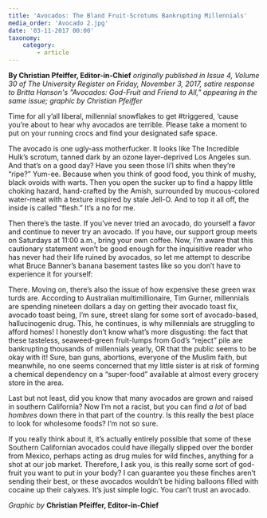 ```yaml
---
title: 'Avocados: The Bland Fruit-Scrotums Bankrupting Millennials'
media_order: 'Avocado 2.jpg'
date: '03-11-2017 00:00'
taxonomy:
    category:
        - article
---
```


**By Christian Pfeiffer, Editor-in-Chief** _originally published in Issue 4, Volume 30 of The University Register on Friday, November 3, 2017, satire response to Britta Hanson's "Avocados: God-Fruit and Friend to All," appearing in the same issue; graphic by Christian Pfeiffer_

Time for all y’all liberal, millennial snowflakes to get #triggered, ‘cause you’re about to hear why avocados are terrible. Please take a moment to put on your running crocs and find your designated safe space.

The avocado is one ugly-ass motherfucker. It looks like The Incredible Hulk’s scrotum, tanned dark by an ozone layer-deprived Los Angeles sun. And that’s on a good day? Have you seen those li’l shits when they’re “ripe?” Yum-ee. Because when you think of good food, you think of mushy, black ovoids with warts. Then you open the sucker up to find a happy little choking hazard, hand-crafted by the Amish, surrounded by mucous-colored water-meat with a texture inspired by stale Jell-O. And to top it all off, the inside is called “flesh.” It’s a no for me.

Then there’s the taste. If you’ve never tried an avocado, do yourself a favor and continue to never try an avocado. If you have, our support group meets on Saturdays at 11:00 a.m., bring your own coffee. Now, I’m aware that this cautionary statement won’t be good enough for the inquisitive reader who has never had their life ruined by avocados, so let me attempt to describe what Bruce Banner’s banana basement tastes like so you don’t have to experience it for yourself:






































There. Moving on, there’s also the issue of how expensive these green wax turds are. According to Australian multimillionaire, Tim Gurner, millennials are spending nineteen dollars a day on getting their avocado toast fix, avocado toast being, I’m sure, street slang for some sort of avocado-based, hallucinogenic drug. This, he continues, is why millennials are struggling to afford homes! I honestly don’t know what’s more disgusting: the fact that these tasteless, seaweed-green fruit-lumps from God’s “reject” pile are bankrupting thousands of millennials yearly, OR that the public seems to be okay with it! Sure, ban guns, abortions, everyone of the Muslim faith, but meanwhile, no one seems concerned that my little sister is at risk of forming a chemical dependency on a “super-food” available at almost every grocery store in the area.

Last but not least, did you know that many avocados are grown and raised in southern California? Now I’m not a racist, but you can find _a lot_ of bad _hombres_ down there in that part of the country. Is this really the best place to look for wholesome foods? I’m not so sure. 

If you really think about it, it’s actually entirely possible that some of these Southern Californian avocados could have illegally slipped over the border from Mexico, perhaps acting as drug mules for wild finches, anything for a shot at our job market. Therefore, I ask you, is this really some sort of god-fruit you want to put in your body? I can guarantee you these finches aren’t sending their best, or these avocados wouldn’t be hiding balloons filled with cocaine up their calyxes. It’s just simple logic. You can’t trust an avocado.

_Graphic by_ **Christian Pfeiffer, Editor-in-Chief**
